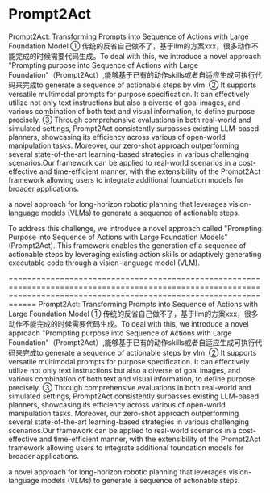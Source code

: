 # Prompt2Act
Prompt2Act: Transforming Prompts into Sequence of Actions with Large Foundation Model
① 传统的反省自己做不了，基于llm的方案xxx，很多动作不能完成的时候需要代码生成。To deal with this, we introduce a novel approach "Prompting purpose into Sequence of Actions with Large Foundation"（Prompt2Act）,能够基于已有的动作skills或者自适应生成可执行代码来完成to generate a sequence of actionable steps by vlm.
② It supports versatile multimodal prompts for purpose specification. It can effectively utilize not only text instructions but also a diverse of goal images, and various combination of both text and visual information, to define purpose precisely. 
③ Through comprehensive evaluations in both real-world and simulated settings, Prompt2Act consistently surpasses existing LLM-based planners, showcasing its efficiency across various of open-world manipulation tasks. Moreover, our zero-shot approach outperforming several state-of-the-art learning-based strategies in various challenging scenarios.Our framework can be applied to real-world scenarios in a cost-effective and time-efficient manner, with the extensibility of the Prompt2Act framework allowing users to integrate additional foundation models for broader applications.
 
 a novel approach for long-horizon robotic planning that leverages vision-language models (VLMs) to generate a sequence of actionable steps.

 To address this challenge, we introduce a novel approach called "Prompting Purpose into Sequence of Actions with Large Foundation Models" (Prompt2Act). This framework enables the generation of a sequence of actionable steps by leveraging existing action skills or adaptively generating executable code through a vision-language model (VLM).









 
========================================================================================================================================================================
 Prompt2Act: Transforming Prompts into Sequence of Actions with Large Foundation Model
① 传统的反省自己做不了，基于llm的方案xxx，很多动作不能完成的时候需要代码生成。To deal with this, we introduce a novel approach "Prompting purpose into Sequence of Actions with Large Foundation"（Prompt2Act）,能够基于已有的动作skills或者自适应生成可执行代码来完成to generate a sequence of actionable steps by vlm.
② It supports versatile multimodal prompts for purpose specification. It can effectively utilize not only text instructions but also a diverse of goal images, and various combination of both text and visual information, to define purpose precisely. 
③ Through comprehensive evaluations in both real-world and simulated settings, Prompt2Act consistently surpasses existing LLM-based planners, showcasing its efficiency across various of open-world manipulation tasks. Moreover, our zero-shot approach outperforming several state-of-the-art learning-based strategies in various challenging scenarios.Our framework can be applied to real-world scenarios in a cost-effective and time-efficient manner, with the extensibility of the Prompt2Act framework allowing users to integrate additional foundation models for broader applications.
 
 a novel approach for long-horizon robotic planning that leverages vision-language models (VLMs) to generate a sequence of actionable steps.
